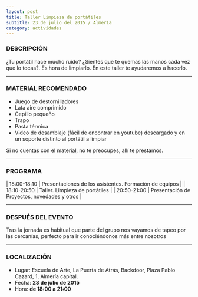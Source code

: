 ```yaml
---
layout: post
title: Taller Limpieza de portátiles
subtitle: 23 de julio del 2015 / Almería
category: actividades
---
```


### DESCRIPCIÓN

¿Tu portátil hace mucho ruido? ¿Sientes que te quemas las manos cada vez que lo tocas?. Es hora de limpiarlo. En este taller te ayudaremos a hacerlo.

---

### MATERIAL RECOMENDADO
* Juego de destornilladores
* Lata aire comprimido
* Cepillo pequeño
* Trapo
* Pasta térmica
* Video de desamblaje (fácil de encontrar en youtube) descargado y en un soporte distinto al portátil a limpiar

Si no cuentas con el material, no te preocupes, allí te prestamos.


---

### PROGRAMA

| 18:00-18:10 	| Presentaciones de los asistentes. Formación de equipos  |
| 18:10-20:50 	| Taller. Limpieza de portátiles  |
| 20:50-21:00 	| Presentación de Proyectos, novedades y otros |

---

### DESPUÉS DEL EVENTO

Tras la jornada es habitual que parte del grupo nos vayamos de tapeo por las cercanías, perfecto para ir conociéndonos más entre nosotros

---

### LOCALIZACIÓN

* Lugar: Escuela de Arte, La Puerta de Atrás, Backdoor, Plaza Pablo Cazard, 1, Almería capital.
* Fecha: **23 de julio de 2015**
* Hora: **de 18:00 a 21:00**



